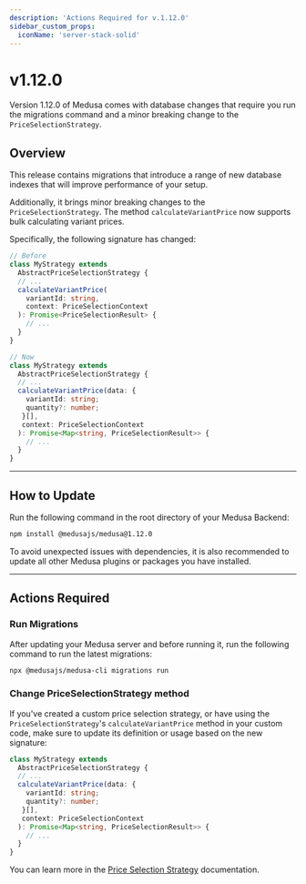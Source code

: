 ```yaml
---
description: 'Actions Required for v.1.12.0'
sidebar_custom_props:
  iconName: 'server-stack-solid'
---
```


# v1.12.0

Version 1.12.0 of Medusa comes with database changes that require you run the migrations command and a minor breaking change to the `PriceSelectionStrategy`.

## Overview

This release contains migrations that introduce a range of new database indexes that will improve performance of your setup.

Additionally, it brings minor breaking changes to the `PriceSelectionStrategy`. The method `calculateVariantPrice` now supports bulk calculating variant prices.

Specifically, the following signature has changed:

```ts
// Before
class MyStrategy extends 
  AbstractPriceSelectionStrategy {
  // ...
  calculateVariantPrice(
    variantId: string,
    context: PriceSelectionContext
  ): Promise<PriceSelectionResult> {
    // ...
  }
}
```

```ts
// Now
class MyStrategy extends 
  AbstractPriceSelectionStrategy {
  // ...
  calculateVariantPrice(data: {
    variantId: string; 
    quantity?: number;
   }[],
   context: PriceSelectionContext
  ): Promise<Map<string, PriceSelectionResult>> {
    // ...
  }
}
```

---

## How to Update

Run the following command in the root directory of your Medusa Backend:

```bash npm2yarn
npm install @medusajs/medusa@1.12.0
```

To avoid unexpected issues with dependencies, it is also recommended to update all other Medusa plugins or packages you have installed. 

---

## Actions Required

### Run Migrations

After updating your Medusa server and before running it, run the following command to run the latest migrations:

```bash
npx @medusajs/medusa-cli migrations run
```

### Change PriceSelectionStrategy method

If you've created a custom price selection strategy, or have using the `PriceSelectionStrategy`'s `calculateVariantPrice` method in your custom code, make sure to update its definition or usage based on the new signature:

```ts
class MyStrategy extends 
  AbstractPriceSelectionStrategy {
  // ...
  calculateVariantPrice(data: {
    variantId: string; 
    quantity?: number;
   }[],
   context: PriceSelectionContext
  ): Promise<Map<string, PriceSelectionResult>> {
    // ...
  }
}
```

You can learn more in the [Price Selection Strategy](../../modules/price-lists/price-selection-strategy.md#calculatevariantprice-method) documentation.
